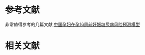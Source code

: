 # 参考文献
非常值得参考的几篇文献
[中国孕妇在孕16周前妊娠糖尿病风险预测模型](04文献阅读\妇产科\01妊娠期糖尿病\01徐进老师\01中国孕妇在孕16周前妊娠糖尿病风险预测模型/)


# 相关文献